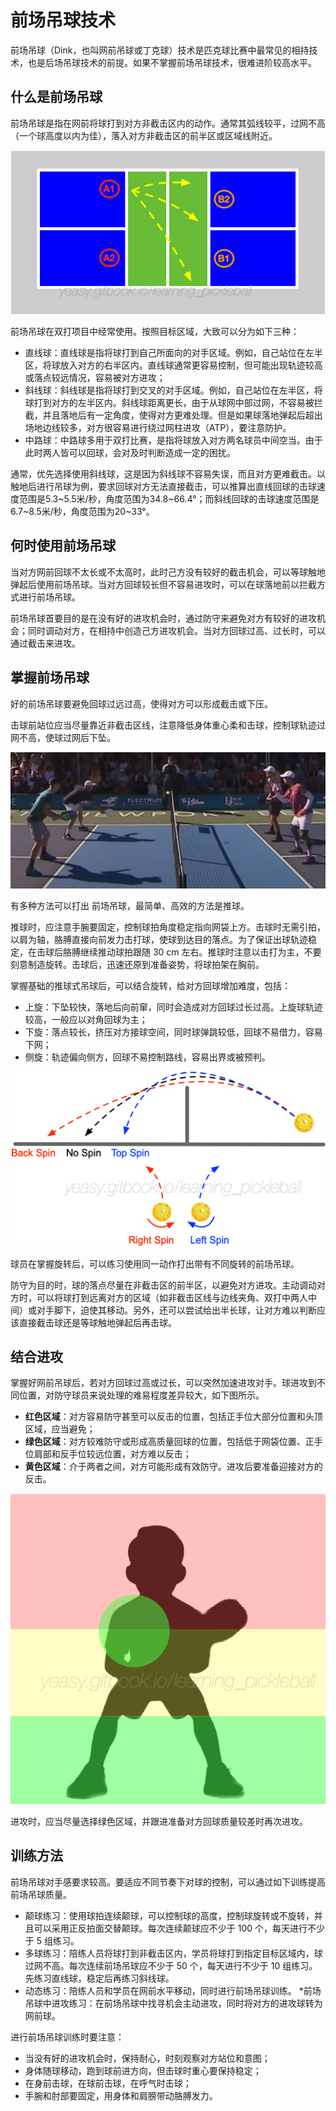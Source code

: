 # 前场吊球技术

前场吊球（Dink，也叫网前吊球或丁克球）技术是匹克球比赛中最常见的相持技术，也是后场吊球技术的前提。如果不掌握前场吊球技术，很难进阶较高水平。

## 什么是前场吊球

前场吊球是指在网前将球打到对方非截击区内的动作。通常其弧线较平，过网不高（一个球高度以内为佳），落入对方非截击区的前半区或区域线附近。

![三种前场吊球线路](_images/dink-target.png)

前场吊球在双打项目中经常使用。按照目标区域，大致可以分为如下三种：

* 直线球：直线球是指将球打到自己所面向的对手区域。例如，自己站位在左半区，将球放入对方的右半区内。直线球通常更容易控制，但可能出现轨迹较高或落点较远情况，容易被对方进攻；
* 斜线球：斜线球是指将球打到交叉的对手区域。例如，自己站位在左半区，将球打到对方的左半区内。斜线球距离更长，由于从球网中部过网，不容易被拦截，并且落地后有一定角度，使得对方更难处理。但是如果球落地弹起后超出场地边线较多，对方很容易进行绕过网柱进攻（ATP），要注意防护。
* 中路球：中路球多用于双打比赛，是指将球放入对方两名球员中间空当。由于此时两人皆可以回球，会对及时判断造成一定的困扰。

通常，优先选择使用斜线球，这是因为斜线球不容易失误，而且对方更难截击。以触地后进行吊球为例，要求回球对方无法直接截击，可以推算出直线回球的击球速度范围是5.3~5.5米/秒，角度范围为34.8~66.4°；而斜线回球的击球速度范围是6.7~8.5米/秒，角度范围为20~33°。

## 何时使用前场吊球

当对方网前回球不太长或不太高时，此时己方没有较好的截击机会，可以等球触地弹起后使用前场吊球。当对方回球较长但不容易进攻时，可以在球落地前以拦截方式进行前场吊球。

前场吊球首要目的是在没有好的进攻机会时，通过防守来避免对方有较好的进攻机会；同时调动对方，在相持中创造己方进攻机会。当对方回球过高、过长时，可以通过截击来进攻。

## 掌握前场吊球

好的前场吊球要避免回球过远过高，使得对方可以形成截击或下压。

击球前站位应当尽量靠近非截击区线，注意降低身体重心柔和击球，控制球轨迹过网不高，使球过网后下坠。

![前场吊球时要注意控制球的轨迹过网不高](_images/dink-low.png)

有多种方法可以打出 前场吊球，最简单、高效的方法是推球。

推球时，应注意手腕要固定，控制球拍角度稳定指向网袋上方。击球时无需引拍，以肩为轴，胳膊直接向前发力击打球，使球到达目的落点。为了保证出球轨迹稳定，在击球后胳膊继续推动球拍跟随 30 cm 左右。推球时注意以击打为主，不要刻意制造旋转。击球后，迅速还原到准备姿势，将球拍架在胸前。

掌握基础的推球式吊球后，可以结合旋转，给对方回球增加难度，包括：

* 上旋：下坠较快，落地后向前窜，同时会造成对方回球过长过高。上旋球轨迹较高，一般应以对角回球为主；
* 下旋：落点较长，挤压对方接球空间，同时球弹跳较低，回球不易借力，容易下网；
* 侧旋：轨迹偏向侧方，回球不易控制路线，容易出界或被预判。

![不同旋转造成的飞行轨迹偏离](_images/spin-trajectory.png)

球员在掌握旋转后，可以练习使用同一动作打出带有不同旋转的前场吊球。

防守为目的时，球的落点尽量在非截击区的前半区，以避免对方进攻。主动调动对方时，可以将球打到远离对方的区域（如非截击区线与边线夹角、双打中两人中间）或对手脚下，迫使其移动。另外，还可以尝试给出半长球，让对方难以判断应该直接截击球还是等球触地弹起后再击球。

## 结合进攻

掌握好网前吊球后，若对方回球过高或过长，可以突然加速进攻对手。球进攻到不同位置，对防守球员来说处理的难易程度差异较大，如下图所示。

* **红色区域**：对方容易防守甚至可以反击的位置，包括正手位大部分位置和头顶区域，应当避免；
* **绿色区域**：对方较难防守或形成高质量回球的位置，包括低于网袋位置、正手位肩部和反手位较远位置，对方难以反击；
* **黄色区域**：介于两者之间，对方可能形成有效防守。进攻后要准备迎接对方的反击。

![进攻时的目标选择](_images/attack-target.png)

进攻时，应当尽量选择绿色区域，并跟进准备对方回球质量较差时再次进攻。

## 训练方法

前场吊球对手感要求较高。要适应不同节奏下对球的控制，可以通过如下训练提高前场吊球质量。

* 颠球练习：使用球拍连续颠球，可以控制球的高度，控制球旋转或不旋转，并且可以采用正反拍面交替颠球。每次连续颠球应不少于 100 个，每天进行不少于 5 组练习。
* 多球练习：陪练人员将球打到非截击区内，学员将球打到指定目标区域内，球过网不高。每次连续前场吊球应不少于 50 个，每天进行不少于 10 组练习。先练习直线球，稳定后再练习斜线球。
* 动态练习：陪练人员和学员在网前水平移动，同时进行前场吊球训练。
*前场吊球中进攻练习：在前场吊球中找寻机会主动进攻，同时将对方的进攻球转为网前球。

进行前场吊球训练时要注意：

* 当没有好的进攻机会时，保持耐心，时刻观察对方站位和意图；
* 身体随球移动，跑到球前进方向，但击球时重心要保持稳定；
* 在身前击球，在球前击球，在呼气时击球；
* 手腕和肘部要固定，用身体和肩膀带动胳膊发力。